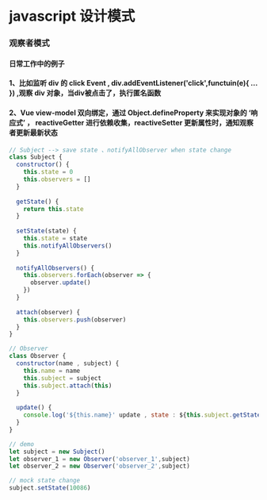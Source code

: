 # javascript 设计模式

### 观察者模式
  
  #### 日常工作中的例子
  
  #### 1、比如监听 div 的 click Event , div.addEventListener('click',functuin(e){ ... }) ,观察 div 对象，当div被点击了，执行匿名函数
  
  #### 2、Vue  view-model 双向绑定，通过 Object.defineProperty 来实现对象的 ‘响应式’ ， reactiveGetter 进行依赖收集，reactiveSetter 更新属性时，通知观察者更新最新状态
  
  ```javascript
  // Subject --> save state 、notifyAllObserver when state change 
  class Subject {
    constructor() {
      this.state = 0 
      this.observers = []
    }
    
    getState() {
      return this.state
    }
    
    setState(state) {
      this.state = state 
      this.notifyAllObservers()
    }
    
    notifyAllObservers() {
      this.observers.forEach(observer => {
        observer.update()
      })
    }
    
    attach(observer) {
      this.observers.push(observer)
    }
  }
  
  // Observer 
  class Observer {
    constructor(name , subject) {
      this.name = name 
      this.subject = subject 
      this.subject.attach(this)
    }
    
    update() {
      console.log('${this.name}' update , state : ${this.subject.getState()}')
    }
  }
  
  // demo 
  let subject = new Subject() 
  let observer_1 = new Observer('observer_1',subject)
  let observer_2 = new Observer('observer_2',subject)
  
  // mock state change
  subject.setState(10086)
  
  
  ```
